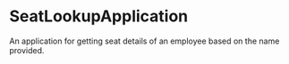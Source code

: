 # SeatLookupApplication
 An application for getting seat details of an employee based on the name provided.
